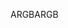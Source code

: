 <span data-ttu-id="9655a-101">ARGB</span><span class="sxs-lookup"><span data-stu-id="9655a-101">ARGB</span></span>